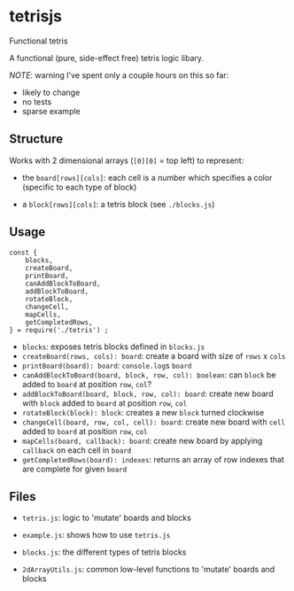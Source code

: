 # tetrisjs
Functional tetris

A functional (pure, side-effect free) tetris logic libary.

*NOTE*: warning I've spent only a couple hours on this so far:

- likely to change
- no tests
- sparse example

## Structure

Works with 2 dimensional arrays (`[0][0]` = top left) to represent:

- the `board[rows][cols]`: each cell is a number which specifies a color (specific to each type of block)

- a `block[rows][cols]`: a tetris block (see `./blocks.js`)

## Usage

```
const {
    blocks,
    createBoard,
    printBoard,
    canAddBlockToBoard,
    addBlockToBoard,
    rotateBlock,
    changeCell,
    mapCells,
    getCompletedRows,
} = require('./tetris') ;
```

- `blocks`: exposes tetris blocks defined in `blocks.js`
- `createBoard(rows, cols): board`: create a board with size of `rows` x `cols`
- `printBoard(board): board`: `console.log`s `board`
- `canAddBlockToBoard(board, block, row, col): boolean`: can `block` be added to `board` at position `row`, `col`?
- `addBlockToBoard(board, block, row, col): board`: create new board with `block` added to `board` at position `row`, `col`
- `rotateBlock(block): block`: creates a new `block` turned clockwise
- `changeCell(board, row, col, cell): board`: create new board with `cell` added to `board` at position `row`, `col`
- `mapCells(board, callback): board`: create new board by applying `callback` on each cell in `board`
- `getCompletedRows(board): indexes`: returns an array of row indexes that are complete for given `board`

## Files

- `tetris.js`: logic to 'mutate' boards and blocks

- `example.js`: shows how to use `tetris.js`

- `blocks.js`: the different types of tetris blocks

- `2dArrayUtils.js`: common low-level functions to 'mutate' boards and blocks

